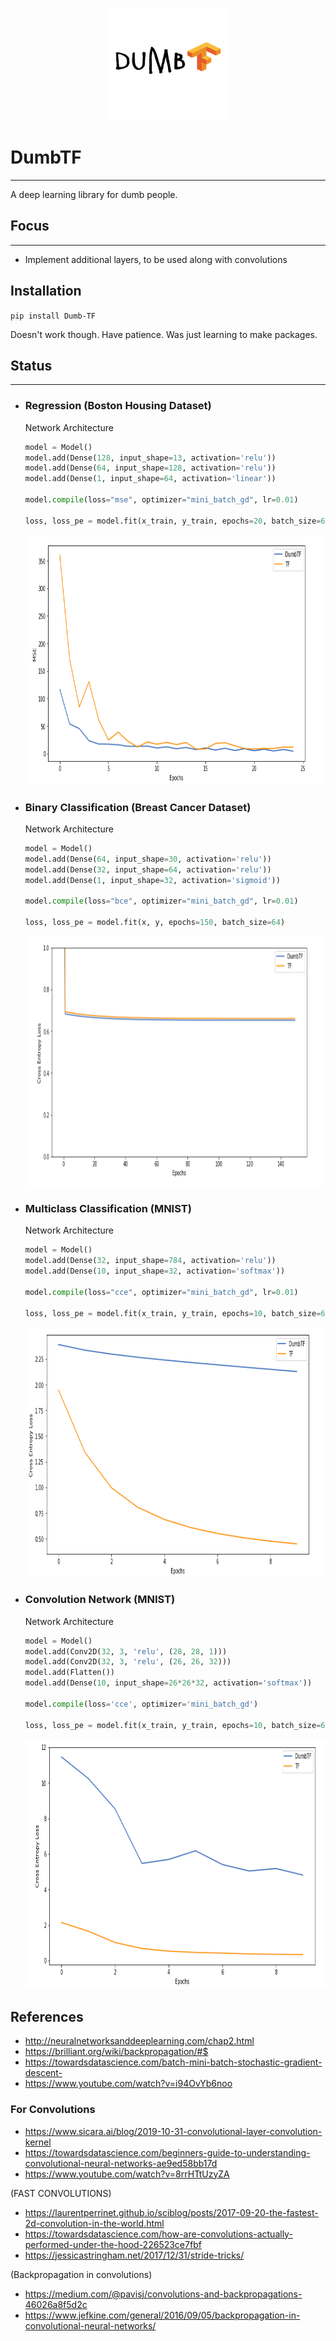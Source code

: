 <p align=center><img src="images/logo.png"
     alt="logo"
     style="height: 180px; width: 200px;" /></p>

# DumbTF
---
A deep learning library for dumb people. 

## Focus
---
- Implement additional layers, to be used along with convolutions

## Installation
`pip install Dumb-TF`

Doesn't work though. Have patience. Was just learning to make packages.

## Status 
---
- ### Regression (Boston Housing Dataset)
    Network Architecture
    ```python
    model = Model()
    model.add(Dense(128, input_shape=13, activation='relu'))
    model.add(Dense(64, input_shape=128, activation='relu'))
    model.add(Dense(1, input_shape=64, activation='linear'))

    model.compile(loss="mse", optimizer="mini_batch_gd", lr=0.01)

    loss, loss_pe = model.fit(x_train, y_train, epochs=20, batch_size=64)
    ```
    <img src="images/regression.png"
     alt="Regression Graph"
     style="margin-right: 10px; height:400px; width: 800px;" />

- ### Binary Classification (Breast Cancer Dataset)
    Network Architecture
    ```python
    model = Model()
    model.add(Dense(64, input_shape=30, activation='relu'))
    model.add(Dense(32, input_shape=64, activation='relu'))
    model.add(Dense(1, input_shape=32, activation='sigmoid'))

    model.compile(loss="bce", optimizer="mini_batch_gd", lr=0.01)

    loss, loss_pe = model.fit(x, y, epochs=150, batch_size=64)
    ```
    <img src="images/bce.png"
     alt="BCE Graph"
     style="margin-right: 10px; height:400px; width: 800px;" />

- ### Multiclass Classification (MNIST)
    Network Architecture
    ```python
    model = Model()
    model.add(Dense(32, input_shape=784, activation='relu'))
    model.add(Dense(10, input_shape=32, activation='softmax'))

    model.compile(loss="cce", optimizer="mini_batch_gd", lr=0.01)

    loss, loss_pe = model.fit(x_train, y_train, epochs=10, batch_size=64)
    ```
    <img src="images/cce.png"
     alt="BCE Graph"
     style="margin-right: 10px; height:400px; width: 800px;" />

- ### Convolution Network (MNIST)
    Network Architecture
    ```python
    model = Model()
    model.add(Conv2D(32, 3, 'relu', (28, 28, 1)))
    model.add(Conv2D(32, 3, 'relu', (26, 26, 32)))
    model.add(Flatten())
    model.add(Dense(10, input_shape=26*26*32, activation='softmax'))

    model.compile(loss='cce', optimizer='mini_batch_gd')

    loss, loss_pe = model.fit(x_train, y_train, epochs=10, batch_size=64)
    ```
    <img src="images/conv.png"
     alt="BCE Graph"
     style="margin-right: 10px; height:400px; width: 800px;" />

## References
- http://neuralnetworksanddeeplearning.com/chap2.html
- https://brilliant.org/wiki/backpropagation/#$
- https://towardsdatascience.com/batch-mini-batch-stochastic-gradient-descent-
- https://www.youtube.com/watch?v=i94OvYb6noo

### For Convolutions
* https://www.sicara.ai/blog/2019-10-31-convolutional-layer-convolution-kernel
* https://towardsdatascience.com/beginners-guide-to-understanding-convolutional-neural-networks-ae9ed58bb17d
* https://www.youtube.com/watch?v=8rrHTtUzyZA

(FAST CONVOLUTIONS)
* https://laurentperrinet.github.io/sciblog/posts/2017-09-20-the-fastest-2d-convolution-in-the-world.html
* https://towardsdatascience.com/how-are-convolutions-actually-performed-under-the-hood-226523ce7fbf
* https://jessicastringham.net/2017/12/31/stride-tricks/

(Backpropagation in convolutions)
* https://medium.com/@pavisj/convolutions-and-backpropagations-46026a8f5d2c
* https://www.jefkine.com/general/2016/09/05/backpropagation-in-convolutional-neural-networks/
